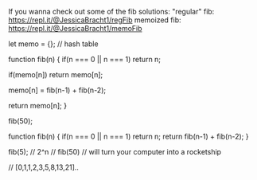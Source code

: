 If you wanna check out some of the fib solutions:
"regular" fib: https://repl.it/@JessicaBracht1/regFib
memoized fib: https://repl.it/@JessicaBracht1/memoFib

let memo = {}; // hash table

function fib(n) {
  if(n === 0 || n === 1) return n;

  if(memo[n]) return memo[n];

  memo[n] = fib(n-1) + fib(n-2);

  return memo[n];
}

fib(50);


function fib(n) {
  if(n === 0 || n === 1) return n;
  return fib(n-1) + fib(n-2);
}

fib(5); // 2^n
// fib(50) // will turn your computer into a rocketship

// [0,1,1,2,3,5,8,13,21]..

